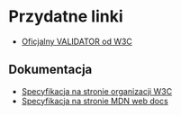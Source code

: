 # Przydatne linki

- [Oficjalny VALIDATOR od W3C](https://validator.w3.org/nu/#textarea)

## Dokumentacja

- [Specyfikacja na stronie organizacji W3C](https://www.w3.org/TR/html52/)
- [Specyfikacja na stronie MDN web docs](https://developer.mozilla.org/pl/docs/Web/HTML)